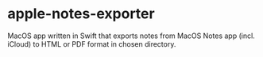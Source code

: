 # apple-notes-exporter

MacOS app written in Swift that exports notes from MacOS Notes app (incl. iCloud) to HTML or PDF format in chosen
directory.
